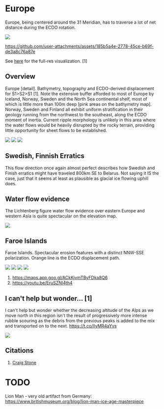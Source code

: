 # Europe

Europe, being centered around the 31 Meridian, has to traverse a lot of net distance during the ECDO rotation.

![](img/europe-elevation.png)

https://github.com/user-attachments/assets/185b5a4e-2778-45ce-b69f-de3a8c76a87e

See [here](https://github.com/sovrynn/ecdo/tree/master/6-LITERATURE-MEDIA/nobulart/ecdo-visualizations) for the full-res visualization. [1]

## Overview

Europe [detail]. Bathymetry, topography and ECDO-derived displacement for S1>S2>S1 [1].  Note the extensive buffer afforded to most of Europe by Iceland, Norway, Sweden and the North Sea continental shelf, most of which is little more than 100m deep [pink areas on the bathymetry map]. Norway, Sweden and Finland all exhibit uniform stratification in their geology running from the northwest to the southeast, along the ECDO moment of inertia. Current ripple morphology is unlikely in this area where the water flows would be heavily disrupted by the rocky terrain, providing little opportunity for sheet flows to be established.

![](img/europe-det1.jpg)
![](img/europe-det2.jpg)
![](img/europe-det3.jpg)

## Swedish, Finnish Erratics

This flow direction once again almost perfect describes how Swedish and Finish erratics might have traveled 800km SE to Belarus. Not saying it IS the case, just that it seems at least as plausible as glacial ice flowing uphill does.

## Water flow evidence

The Lichtenberg figure water flow evidence over eastern Europe and western Asia is quite spectacular on the elevation map.

![](img/europe-elev.jpg)

## Faroe Islands

Faroe Islands. Spectacular erosion features with a distinct NNW-SSE polarization. Orange line is the ECDO displacement path.

![](img/faroe1.jpg)
![](img/faroe2.jpg)
![](img/faroe3.jpg)
![](img/faroe4.jpg)

1. https://maps.app.goo.gl/ACkKjvmTByFDka8Q6
2. https://youtu.be/EruSZNI4th4

## I can't help but wonder... [1]

I can't help but wonder whether the decreasing altitude of the Alps as we move north in this region isn't the result of progressively more intense rubble scouring as the debris from the previous peaks is added to the mix and transported on to the next. https://t.co/llyMR4aYvs

![](img/1805051706230649064-GQzU8-mWkAA0jyN.jpg)

## Citations

1. [Craig Stone](https://nobulart.com)

# TODO

Lion Man - very old artifact from Germany: https://www.britishmuseum.org/blog/lion-man-ice-age-masterpiece